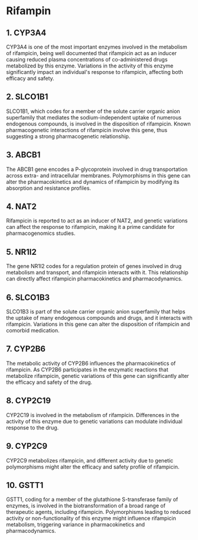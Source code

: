# Rifampin
## 1. CYP3A4
CYP3A4 is one of the most important enzymes involved in the metabolism of rifampicin, being well documented that rifampicin act as an inducer causing reduced plasma concentrations of co-administered drugs metabolized by this enzyme. Variations in the activity of this enzyme significantly impact an individual's response to rifampicin, affecting both efficacy and safety.
## 2. SLCO1B1
SLCO1B1, which codes for a member of the solute carrier organic anion superfamily that mediates the sodium-independent uptake of numerous endogenous compounds, is involved in the disposition of rifampicin. Known pharmacogenetic interactions of rifampicin involve this gene, thus suggesting a strong pharmacogenetic relationship.
## 3. ABCB1
The ABCB1 gene encodes a P-glycoprotein involved in drug transportation across extra- and intracellular membranes. Polymorphisms in this gene can alter the pharmacokinetics and dynamics of rifampicin by modifying its absorption and resistance profiles.
## 4. NAT2
Rifampicin is reported to act as an inducer of NAT2, and genetic variations can affect the response to rifampicin, making it a prime candidate for pharmacogenomics studies.
## 5. NR1I2
The gene NR1I2 codes for a regulation protein of genes involved in drug metabolism and transport, and rifampicin interacts with it. This relationship can directly affect rifampicin pharmacokinetics and pharmacodynamics.
## 6. SLCO1B3
SLCO1B3 is part of the solute carrier organic anion superfamily that helps the uptake of many endogenous compounds and drugs, and it interacts with rifampicin. Variations in this gene can alter the disposition of rifampicin and comorbid medication.
## 7. CYP2B6
The metabolic activity of CYP2B6 influences the pharmacokinetics of rifampicin. As CYP2B6 participates in the enzymatic reactions that metabolize rifampicin, genetic variations of this gene can significantly alter the efficacy and safety of the drug.
## 8. CYP2C19
CYP2C19 is involved in the metabolism of rifampicin. Differences in the activity of this enzyme due to genetic variations can modulate individual response to the drug.
## 9. CYP2C9
CYP2C9 metabolizes rifampicin, and different activity due to genetic polymorphisms might alter the efficacy and safety profile of rifampicin.
## 10. GSTT1
GSTT1, coding for a member of the glutathione S-transferase family of enzymes, is involved in the biotransformation of a broad range of therapeutic agents, including rifampicin. Polymorphisms leading to reduced activity or non-functionality of this enzyme might influence rifampicin metabolism, triggering variance in pharmacokinetics and pharmacodynamics.
